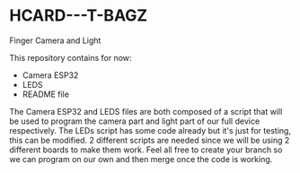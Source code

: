 # HCARD---T-BAGZ
Finger Camera and Light

This repository contains for now:
- Camera ESP32
- LEDS 
- README file

The Camera ESP32 and LEDS files are both composed of a script that will be used to program the camera part and light part of our full device respectively. The LEDs script has some code already but it's just for testing, this can be modified.
2 different scripts are needed since we will be using 2 different boards to make them work.
Feel all free to create your branch so we can program on our own and then merge once the code is working.